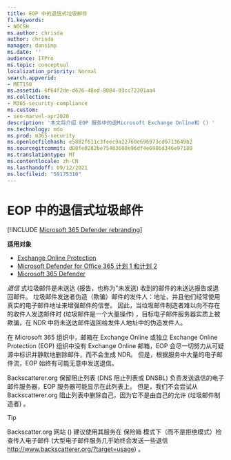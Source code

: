 ```yaml
---
title: EOP 中的退信式垃圾邮件
f1.keywords:
- NOCSH
ms.author: chrisda
author: chrisda
manager: dansimp
ms.date: ''
audience: ITPro
ms.topic: conceptual
localization_priority: Normal
search.appverid:
- MET150
ms.assetid: 6f64f2de-d626-48ed-8084-03cc72301aa4
ms.collection:
- M365-security-compliance
ms.custom:
- seo-marvel-apr2020
description: '本文将介绍 EOP 服务中的退Microsoft Exchange Online和 () '
ms.technology: mdo
ms.prod: m365-security
ms.openlocfilehash: e5882f611c3feec9a22760e696973cd0713649b2
ms.sourcegitcommit: d08fe0282be75483608e96df4e6986d346e97180
ms.translationtype: MT
ms.contentlocale: zh-CN
ms.lasthandoff: 09/12/2021
ms.locfileid: "59175310"
---
```

# <a name="backscatter-in-eop"></a>EOP 中的退信式垃圾邮件

[!INCLUDE [Microsoft 365 Defender rebranding](../includes/microsoft-defender-for-office.md)]

**适用对象**
- [Exchange Online Protection](exchange-online-protection-overview.md)
- [Microsoft Defender for Office 365 计划 1 和计划 2](defender-for-office-365.md)
- [Microsoft 365 Defender](../defender/microsoft-365-defender.md)

*退信* 式垃圾邮件是未送达 (报告，也称为"未发送) 收到的邮件的未送达报告或退回邮件。 垃圾邮件发送者伪造（欺骗）邮件的发件人：地址，并且他们经常使用真实的电子邮件地址来增强邮件的信誉。 因此，当垃圾邮件制造者难以向不存在的收件人发送邮件时 (垃圾邮件是一个大量操作) ，目标电子邮件服务器实质上被欺骗，在 NDR 中将未送达邮件返回给发件人地址中的伪造发件人。

在 Microsoft 365 组织中，邮箱在 Exchange Online 或独立 Exchange Online Protection (EOP) 组织中没有 Exchange Online 邮箱，EOP 会尽一切努力从可疑源中标识并静默地删除邮件，而不会生成 NDR。 但是，根据服务中大量的电子邮件流，EOP 始终有可能无意中发送退信。

Backscatterer.org 保留阻止列表 (DNS 阻止列表或 DNSBL) 负责发送退信的电子邮件服务器，EOP 服务器可能显示在此列表上。 但是，我们不会尝试从 Backscatterer.org 阻止列表中删除自己，因为它不是由自己的允许 (垃圾邮件制造者) 。

> [!TIP]
> Backscatter.org 网站 () 建议使用其服务在 保险箱 模式下（而不是拒绝模式）检查传入电子邮件 (大型电子邮件服务几乎始终会发送一些退信 <http://www.backscatterer.org/?target=usage>) 。

